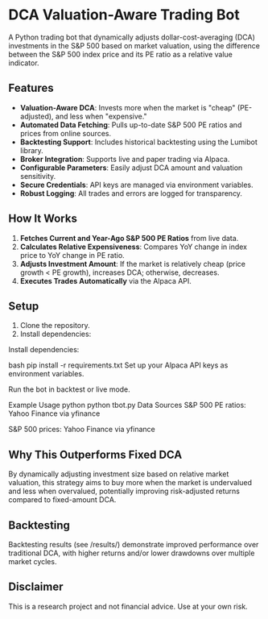 # DCA Valuation-Aware Trading Bot

A Python trading bot that dynamically adjusts dollar-cost-averaging (DCA) investments in the S&P 500 based on market valuation, using the difference between the S&P 500 index price and its PE ratio as a relative value indicator.

## Features

- **Valuation-Aware DCA**: Invests more when the market is "cheap" (PE-adjusted), and less when "expensive."
- **Automated Data Fetching**: Pulls up-to-date S&P 500 PE ratios and prices from online sources.
- **Backtesting Support**: Includes historical backtesting using the Lumibot library.
- **Broker Integration**: Supports live and paper trading via Alpaca.
- **Configurable Parameters**: Easily adjust DCA amount and valuation sensitivity.
- **Secure Credentials**: API keys are managed via environment variables.
- **Robust Logging**: All trades and errors are logged for transparency.

## How It Works

1. **Fetches Current and Year-Ago S&P 500 PE Ratios** from live data.
2. **Calculates Relative Expensiveness**: Compares YoY change in index price to YoY change in PE ratio.
3. **Adjusts Investment Amount**: If the market is relatively cheap (price growth < PE growth), increases DCA; otherwise, decreases.
4. **Executes Trades Automatically** via the Alpaca API.

## Setup

1. Clone the repository.
2. Install dependencies:

Install dependencies:

bash
pip install -r requirements.txt
Set up your Alpaca API keys as environment variables.

Run the bot in backtest or live mode.

Example Usage
python
python tbot.py
Data Sources
S&P 500 PE ratios: Yahoo Finance via yfinance

S&P 500 prices: Yahoo Finance via yfinance

## Why This Outperforms Fixed DCA
By dynamically adjusting investment size based on relative market valuation, this strategy aims to buy more when the market is undervalued and less when overvalued, potentially improving risk-adjusted returns compared to fixed-amount DCA.

## Backtesting
Backtesting results (see /results/) demonstrate improved performance over traditional DCA, with higher returns and/or lower drawdowns over multiple market cycles.

## Disclaimer
This is a research project and not financial advice. Use at your own risk.
